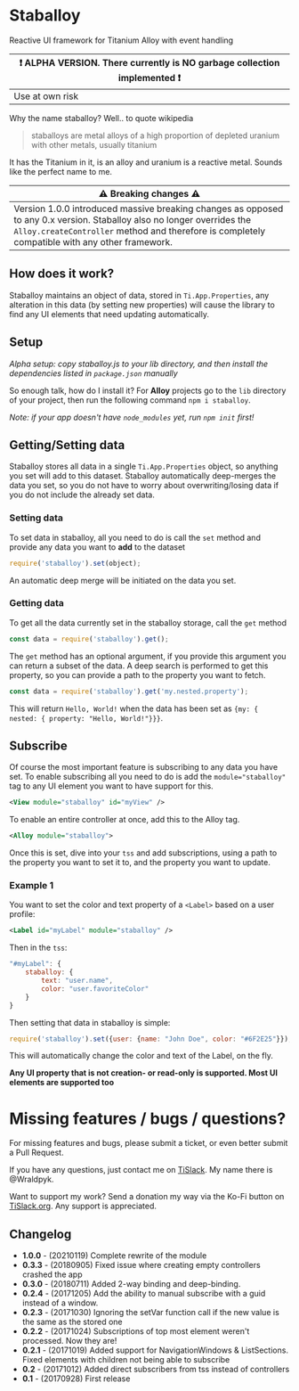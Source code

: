 # Staballoy
Reactive UI framework for Titanium Alloy with event handling

| :exclamation:  **ALPHA VERSION**. There currently is NO garbage collection implemented :exclamation:  |
|------------------------|
| Use at own risk  |

Why the name staballoy? Well.. to quote wikipedia

> staballoys are metal alloys of a high proportion of depleted uranium with other metals, usually titanium

It has the Titanium in it, is an alloy and uranium is a reactive metal. Sounds like the perfect name to me.

| :warning:  Breaking changes :warning:  |
|------------------------|
| Version 1.0.0 introduced massive breaking changes as opposed to any 0.x version. Staballoy also no longer overrides the `Alloy.createController` method and therefore is completely compatible with any other framework. |

## How does it work?
Staballoy maintains an object of data, stored in `Ti.App.Properties`, any alteration in this data (by setting new properties) will cause the library to find any UI elements that need updating automatically. 
## Setup

*Alpha setup: copy staballoy.js to your lib directory, and then install the dependencies listed in `package.json` manually*

So enough talk, how do I install it? For **Alloy** projects go to the `lib` directory of your project, then run the following command `npm i staballoy`.

_Note: if your app doesn't have `node_modules` yet, run `npm init` first!_

## Getting/Setting data

Staballoy stores all data in a single `Ti.App.Properties` object, so anything you set will add to this dataset. Staballoy automatically deep-merges the data you set, so you do not have to worry about overwriting/losing data if you do not include the already set data.

### Setting data
To set data in staballoy, all you need to do is call the `set` method and provide any data you want to **add** to the dataset

```js
require('staballoy').set(object);
```

An automatic deep merge will be initiated on the data you set.

### Getting data
To get all the data currently set in the staballoy storage, call the `get` method

```js
const data = require('staballoy').get();
```

The `get` method has an optional argument, if you provide this argument you can return a subset of the data. A deep search is performed to get this property, so you can provide a path to the property you want to fetch.

```js
const data = require('staballoy').get('my.nested.property');
```

This will return `Hello, World!` when the data has been set as `{my: { nested: { property: "Hello, World!"}}}`.

## Subscribe

Of course the most important feature is subscribing to any data you have set. To enable subscribing all you need to do is add the `module="staballoy"` tag to any UI element you want to have support for this. 


```xml
<View module="staballoy" id="myView" />
```


To enable an entire controller at once, add this to the Alloy tag. 

```xml
<Alloy module="staballoy">
```

Once this is set, dive into your `tss` and add subscriptions, using a path to the property you want to set it to, and the property you want to update. 

### Example 1
You want to set the color and text property of a `<Label>` based on a user profile:

```xml
<Label id="myLabel" module="staballoy" />
```

Then in the `tss`:
```js
"#myLabel": {
    staballoy: {
        text: "user.name",
        color: "user.favoriteColor"
    }
}
```

Then setting that data in staballoy is simple:

```js
require('staballoy').set({user: {name: "John Doe", color: "#6F2E25"}});
```

This will automatically change the color and text of the Label, on the fly. 

**Any UI property that is not creation- or read-only is supported. Most UI elements are supported too**
# Missing features / bugs / questions?
For missing features and bugs, please submit a ticket, or even better submit a Pull Request. 

If you have any questions, just contact me on [TiSlack](http://tislack.org). My name there is @Wraldpyk.

Want to support my work? Send a donation my way via the Ko-Fi button on [TiSlack.org](http://tislack.org). Any support is appreciated.

## Changelog
- **1.0.0** - (20210119) Complete rewrite of the module
- **0.3.3** - (20180905) Fixed issue where creating empty controllers crashed the app 
- **0.3.0** - (20180711) Added 2-way binding and deep-binding.
- **0.2.4** - (20171205) Add the ability to manual subscribe with a guid instead of a window.
- **0.2.3** - (20171030) Ignoring the setVar function call if the new value is the same as the stored one
- **0.2.2** - (20171024) Subscriptions of top most element weren't processed. Now they are!
- **0.2.1** - (20171019) Added support for NavigationWindows & ListSections. Fixed elements with children not being able to subscribe
- **0.2** - (20171012) Added direct subscribers from tss instead of controllers
- **0.1** - (20170928) First release
